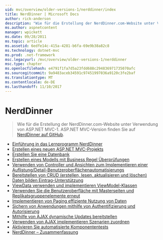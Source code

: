 ```yaml
---
uid: mvc/overview/older-versions-1/nerddinner/index
title: NerdDinner | Microsoft Docs
author: rick-anderson
description: "Wie für die Erstellung der NerdDinner.com-Website unter Verwendung von ASP.NET MVC-1. Die ASP.NET MVC 3-Version finden Sie in der Nerddinner auf GitHub."
ms.author: aspnetcontent
manager: wpickett
ms.date: 09/28/2011
ms.topic: article
ms.assetid: 6edfe14c-415a-4281-b6fa-69e9b38a82c8
ms.technology: dotnet-mvc
ms.prod: .net-framework
msc.legacyurl: /mvc/overview/older-versions-1/nerddinner
msc.type: chapter
ms.openlocfilehash: e4791f1fa7d5a23fdd688c294836971735070afc
ms.sourcegitcommit: 9a9483aceb34591c97451997036a9120c3fe2baf
ms.translationtype: MT
ms.contentlocale: de-DE
ms.lasthandoff: 11/10/2017
---
```

<a name="nerddinner"></a>NerdDinner
====================
> Wie für die Erstellung der NerdDinner.com-Website unter Verwendung von ASP.NET MVC-1. ASP.NET MVC-Version finden Sie auf [NerdDinner auf GitHub](https://github.com/AspNetMVPSamples/NerdDinner).


- [Einführung in das Lernprogramm NerdDinner](introducing-the-nerddinner-tutorial.md)
- [Erstellen eines neuen ASP.NET MVC-Projekts](create-a-new-aspnet-mvc-project.md)
- [Erstellen Sie eine Datenbank](create-a-database.md)
- [Erstellen eines Modells mit Business Regel Überprüfungen](build-a-model-with-business-rule-validations.md)
- [Verwenden von Controller und Ansichten zum Implementieren einer Auflistung/Detail-Benutzeroberflächenautomatisierungs](use-controllers-and-views-to-implement-a-listingdetails-ui.md)
- [Bereitstellen von CRUD (erstellen, lesen, aktualisieren und löschen) Daten bilden Eintrag-Unterstützung](provide-crud-create-read-update-delete-data-form-entry-support.md)
- [ViewData verwenden und implementieren ViewModel-Klassen](use-viewdata-and-implement-viewmodel-classes.md)
- [Verwenden Sie die Benutzeroberfläche mit Masterseiten und Replikatsgruppenelemente erneut](re-use-ui-using-master-pages-and-partials.md)
- [Implementieren von Paging effiziente Nutzung von Daten](implement-efficient-data-paging.md)
- [Sichern von Anwendungen mithilfe von Authentifizierung und Autorisierung](secure-applications-using-authentication-and-authorization.md)
- [Mithilfe von AJAX dynamische Updates bereitstellen](use-ajax-to-deliver-dynamic-updates.md)
- [Verwenden von AJAX implementieren Szenarien zuordnen](use-ajax-to-implement-mapping-scenarios.md)
- [Aktivieren Sie automatisierte Komponententests](enable-automated-unit-testing.md)
- [NerdDinner – Zusammenfassung](nerddinner-wrap-up.md)
